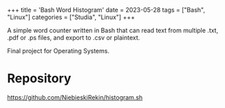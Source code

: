 +++
title = 'Bash Word Histogram'
date = 2023-05-28
tags = ["Bash", "Linux"]
categories = ["Studia", "Linux"]
+++

A simple word counter written in Bash that can read text from multiple .txt, .pdf or .ps files, and export to .csv or plaintext.

Final project for Operating Systems.

# Repository

<https://github.com/NiebieskiRekin/histogram.sh>
